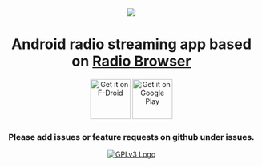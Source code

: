 <div align=center><img src="https://user-images.githubusercontent.com/38007519/39290477-e1bac174-4959-11e8-9229-836355a74a7c.png"/></div>


# <div align=center>Android radio streaming app based on <a href="http://www.radio-browser.info" target="_blank">Radio Browser</a></div>

<div align=center><a href="https://f-droid.org/repository/browse/?fdid=net.programmierecke.radiodroid2" target="_blank">
<img src="https://f-droid.org/badge/get-it-on.png" alt="Get it on F-Droid" height="80"/></a>
<a href="https://play.google.com/store/apps/details?id=net.programmierecke.radiodroid2" target="_blank">
<img src="https://play.google.com/intl/en_us/badges/images/generic/en-play-badge.png" alt="Get it on Google Play" height="80"/></a></div>

### <div align=center>Please add issues or feature requests on github under issues.</div>
<div align=center><a href="http://www.gnu.org/licenses/gpl-3.0.html" target="_blank">
<img src="http://www.gnu.org/graphics/gplv3-with-text-84x42.png" alt="GPLv3 Logo"/></a>